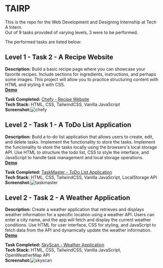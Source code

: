 # TAIRP
This is the repo for the Web Development and Designing Internship at Tech A Intern.</br>
Out of 9 tasks provided of varying levels, 3 were to be performed.

The performed tasks are listed below:

## Level 1 - Task 2 - A Recipe Website
<b>Description:</b> Build a basic recipe page where you can showcase your favorite recipes. Include sections for ingredients, instructions, and perhaps some images. This project will allow you to practice structuring content with HTML and styling it with CSS.</br>
<b><a href="https://preview.themeforest.net/item/thatix-food-recipes-theme/full_screen_preview/26207362?_ga=2.254551048.1021254330.1690097162-37974926.1690097162" target="_blank">Demo</a></b>

<b>Task Completed:</b> <a href="https://tairp-chefy.netlify.app/" target="_blank">Chefy - Recipe Website</a></br>
<b>Tech Stack:</b> HTML, CSS, TailwindCSS, Vanilla JavaScript</br>
<b>Screenshot:</b>![chefy](https://github.com/lord-benjamin/TAIRP/assets/98750226/2a13d14b-f1f2-4771-9c44-3602ac17e1fb)

## Level 2 - Task 1 - A ToDo List Application
<b>Description:</b> Build a to-do list application that allows users to create, edit, and delete tasks. Implement the functionality to store the tasks. Implement the funcionality to store the tasks locally using the browsers's local storage API. Use HTML to structure the todo list, CSS to style the interface, and JavaScript to handle task management and local storage operations.</br>
<b><a href="https://www.tutorialstonight.com/assets/articles/to-do-list-javascript.gif" target="_blank">Demo</a></b>

<b>Task Completed:</b> <a href="https://tairp-taskmaster.netlify.app/" target="_blank">TaskMaster - ToDo List Application</a></br>
<b>Tech Stack:</b> HTML, CSS, TailwindCSS, Vanilla JavaScript, LocalStorage API</br>
<b>Screenshot:</b>![taskmaster](https://github.com/lord-benjamin/TAIRP/assets/98750226/dcadbf51-e0c4-46ce-8534-51c1cd8cf42d)


## Level 2 - Task 2 - A Weather Application
<b>Description:</b> Create a weather application that retrieves and displays weather information for a specific location using a weather API. Users can enter a city name, and the app will fetch and display the current weather conditions. Use HTML for user interface, CSS for styling, and JavaScript to fetch data from the API and dynamically update the weather information.</br>
<b><a href="https://app.uizard.io/templates/Ewg08vdL3KCPwevXrX3B/fullscreen" target="_blank">Demo</a></b>

<b>Task Completed:</b> <a href="https://tairp-skyscan.netlify.app/" target="_blank">SkyScan - Weather Application</a></br>
<b>Tech Stack:</b> HTML, CSS, TailwindCSS, Vanilla JavaScript, OpenWeatherMap API</br>
<b>Screenshot:</b>![skyscan](https://github.com/lord-benjamin/TAIRP/assets/98750226/ba7d527f-5c39-478d-86c0-cdb51cb21f3d)
